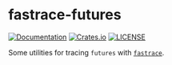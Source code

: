 # fastrace-futures

[![Documentation](https://docs.rs/fastrace-futures/badge.svg)](https://docs.rs/fastrace-futures/)
[![Crates.io](https://img.shields.io/crates/v/fastrace-futures.svg)](https://crates.io/crates/fastrace-futures)
[![LICENSE](https://img.shields.io/github/license/fast/fastrace.svg)](https://github.com/fast/fastrace/blob/main/LICENSE)

Some utilities for tracing `futures` with [`fastrace`](https://crates.io/crates/fastrace).
